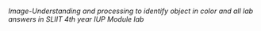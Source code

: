 ###### Image-Understanding and processing to identify object in color and all lab answers in SLIIT 4th year IUP Module lab
